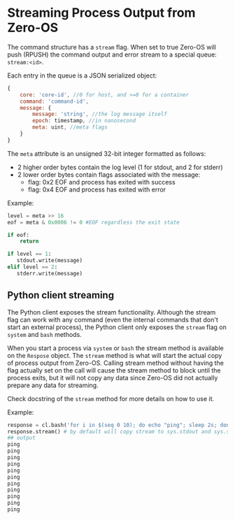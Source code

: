 # Streaming Process Output from Zero-OS

The command structure has a `stream` flag. When set to true Zero-OS will push (RPUSH) the command output and error stream to a special queue: `stream:<id>`.

Each entry in the queue is a JSON serialized object:

```javascript
{
	core: 'core-id', //0 for host, and >=0 for a container
	command: 'command-id',
	message: {
		message: 'string', //the log message itself
		epoch: timestamp, //in nanosecond
		meta: uint, //meta flags
	}
}
```

The `meta` attribute is an unsigned 32-bit integer formatted as follows:
- 2 higher order bytes contain the log level (1 for stdout, and 2 for stderr)
- 2 lower order bytes contain flags associated with the message:
	- flag: 0x2 EOF and process has exited with success
	- flag: 0x4 EOF and process has exited with error

Example:
```python
level = meta >> 16
eof = meta & 0x0006 != 0 #EOF regardless the exit state

if eof:
    return

if level == 1:
   stdout.write(message)
elif level == 2:
   stderr.write(message)
```

## Python client streaming

The Python client exposes the stream functionality. Although the stream flag can work with any command (even the internal commands that don't start an external process), the Python client only exposes the `stream` flag on `system` and `bash` methods.

When you start a process via `system` or `bash` the stream method is available on the `Respose` object. The `stream` method is what will start the actual copy of process output from Zero-OS. Calling stream method without having the flag actually set on the call will cause the stream method to block until the process exits, but it will not copy any data since Zero-OS did not actually prepare any data for streaming.

Check docstring of the `stream` method for more details on how to use it.

Example:
```python
response = cl.bash('for i in $(seq 0 10); do echo "ping"; sleep 2s; done', stream=True)
response.stream() # by default will copy stream to sys.stdout and sys.stderr
## output
ping
ping
ping
ping
ping
ping
ping
ping
ping
ping
ping
```
